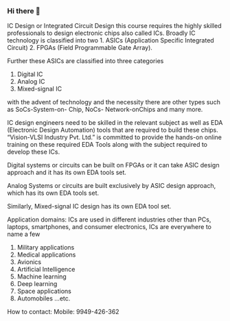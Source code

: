 ### Hi there 👋

<p>IC Design or Integrated Circuit Design this course requires the highly skilled professionals to design electronic chips also called ICs. Broadly IC technology is classified into two 1. ASICs (Application Specific Integrated Circuit) 2. FPGAs (Field Programmable Gate Array).</p>

Further these ASICs are classified into three categories
<ol>
<li>Digital IC</li>
<li>Analog IC</li>
<li>Mixed-signal IC</li>
</ol>

<p>with the advent of technology and the necessity there are other types such as SoCs-System-on- Chip, NoCs- Network-onChips and many more.</p>

<p>IC design engineers need to be skilled in the relevant subject as well as EDA (Electronic Design Automation) tools that are required to build these chips. “Vision-VLSI Industry Pvt. Ltd.” is committed to provide the hands-on online training on these required EDA Tools along with the subject required to develop these ICs.</p>

<p>Digital systems or circuits can be built on FPGAs or it can take ASIC design approach and it has its own EDA tools set.</p>

<p>Analog Systems or circuits are built exclusively by ASIC design approach, which has its own EDA tools set.</p>

<p>Similarly, Mixed-signal IC design has its own EDA tool set.</p>

<p>Application domains: ICs are used in different industries other than PCs, laptops, smartphones, and consumer electronics, ICs are everywhere to name a few</p>
<ol>
  <li>Military applications</li>
<li>Medical applications</li>
<li>Avionics</li>
<li>Artificial Intelligence</li>
<li>Machine learning</li>
<li>Deep learning</li>
<li>Space applications</li>
<li>Automobiles …etc.</li>
</ol>
How to contact:
Mobile: 9949-426-362
